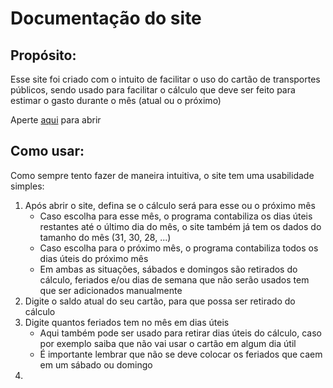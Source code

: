<h1>Documentação do site</h1>
  <h2>Propósito:</h2>
    <p>Esse site foi criado com o intuito de facilitar o uso do cartão de transportes públicos, sendo usado para facilitar o cálculo que deve ser feito para estimar o gasto durante o mês (atual ou o próximo)</p>
    <p>Aperte <a href="https://gbarbosa06.github.io/JavaScript/gastoCartao/" target="_blank">aqui</a> para abrir</p>
  <h2>Como usar: </h2>
    <p>Como sempre tento fazer de maneira intuitiva, o site tem uma usabilidade simples: </p>
    <p>
      <ol>
        <li>Após abrir o site, defina se o cálculo será para esse ou o próximo mês <ul><li>Caso escolha para esse mês, o programa contabiliza os dias úteis restantes até o último dia do mês, o site também já tem os dados do tamanho do mês (31, 30, 28, ...)</li>       <li>Caso escolha para o próximo mês, o programa contabiliza todos os dias úteis do próximo mês</li>      <li>Em ambas as situações, sábados e domingos são retirados do cálculo, feriados e/ou dias de semana que não serão usados tem que ser adicionados manualmente</li></ul> </li>
        <li>Digite o saldo atual do seu cartão, para que possa ser retirado do cálculo</li>
        <li>Digite quantos feriados tem no mês em dias úteis   <ul><li>Aqui também pode ser usado para retirar dias úteis do cálculo, caso por exemplo saiba que não vai usar o cartão em algum dia útil</li><li>É importante lembrar que não se deve colocar os feriados que caem em um sábado ou domingo</li></ul></li>
        <li></li>
      </ol>
    </p>
